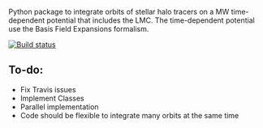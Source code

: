 Python package to integrate orbits of stellar halo tracers on a MW time-dependent potential that includes the LMC.
The time-dependent potential use the Basis Field Expansions formalism.

[![Build status](https://travis-ci.com/jngaravitoc/BFE_integrator.svg?branch=master)](http://travis-ci.org/jngaravitoc/BFE_integrator)


## To-do:

- Fix Travis issues
- Implement Classes
- Parallel implementation
- Code should be flexible to integrate many orbits at the same time
